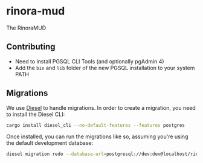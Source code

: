 # rinora-mud

The RinoraMUD

## Contributing

- Need to install PGSQL CLI Tools (and optionally pgAdmin 4)
- Add the `bin` and `lib` folder of the new PGSQL installation to your system PATH

## Migrations

We use [Diesel](https://diesel.rs/) to handle migrations. In order to create a migration, you need to install the Diesel CLI:

```bash
cargo install diesel_cli --no-default-features --features postgres
```

Once installed, you can run the migrations like so, assuming you're using the default development database:

```bash
diesel migration redo --database-url=postgresql://dev:dev@localhost/rinoramud
```
